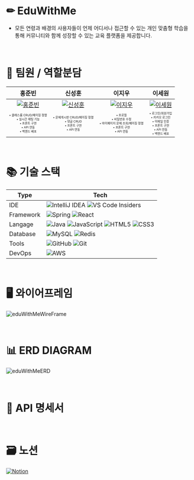 # ✏ EduWithMe
- 모든 연령과 배경의 사용자들이 언제 어디서나 접근할 수 있는 개인 맞춤형 학습을 통해 커뮤니티와 함께 성장할 수 있는 교육 플랫폼을 제공합니다. 


<br>


# 🤝 팀원 / 역할분담
| 홍준빈 | 신성훈 | 이지우 | 이세원 |
|:------:|:------:|:------:|:------:|
| [![홍준빈](https://github.com/Hongjunbin.png)](https://github.com/Hongjunbin) | [![신성훈](https://github.com/seonghoon90.png)](https://github.com/seonghoon90) | [![이지우](https://github.com/wldnfl.png)](https://github.com/wldnfl) | [![이세원](https://github.com/leesw1945.png)](https://github.com/leesw1945) |
| <span style="font-size: 0.5em;">• 클래스룸 CRUD/페이징 정렬<br>• 실시간 채팅 기능<br>• 프론트 구현<br>• API 연동<br>• 백엔드 배포</span> | <span style="font-size: 0.5em;">• 문제게시판 CRUD/페이징 정렬<br>• 댓글 CRUD<br>• 프론트 구현<br>• API 연동</span> | <span style="font-size: 0.5em;">• 프로필<br>• 비밀번호 수정<br>• 마이페이지 문제 조회/페이징 정렬<br>• 프론트 구현<br>• API 연동</span> | <span style="font-size: 0.5em;">• 로그인/회원가입<br>• 카카오 로그인<br>• 이메일 인증<br>• 프론트 구현<br>• API 연동<br>• 백엔드 배포</span> |


<br>


# 📚 기술 스택

| Type       | Tech                                                                                                              |
| ---------- | ----------------------------------------------------------------------------------------------------------------- |
| IDE        |  ![IntelliJ IDEA](https://img.shields.io/badge/IntelliJIDEA-000000.svg?style=for-the-badge&logo=intellij-idea&logoColor=white) ![VS Code Insiders](https://img.shields.io/badge/VS%20Code%20Insiders-35b393.svg?style=for-the-badge&logo=visual-studio-code&logoColor=white)     |
| Framework        |  ![Spring](https://img.shields.io/badge/SpringBoot-%236DB33F.svg?style=for-the-badge&logo=spring&logoColor=white) 	![React](https://img.shields.io/badge/react-%2320232a.svg?style=for-the-badge&logo=react&logoColor=%2361DAFB)          |
| Langage      | ![Java](https://img.shields.io/badge/java-%23ED8B00.svg?style=for-the-badge&logo=openjdk&logoColor=white) ![JavaScript](https://img.shields.io/badge/javascript-%23323330.svg?style=for-the-badge&logo=javascript&logoColor=%23F7DF1E) ![HTML5](https://img.shields.io/badge/html5-%23E34F26.svg?style=for-the-badge&logo=html5&logoColor=white) ![CSS3](https://img.shields.io/badge/css3-%231572B6.svg?style=for-the-badge&logo=css3&logoColor=white)                 |
| Database   | ![MySQL](https://img.shields.io/badge/mysql-4479A1.svg?style=for-the-badge&logo=mysql&logoColor=white) ![Redis](https://img.shields.io/badge/redis-%23DD0031.svg?style=for-the-badge&logo=redis&logoColor=white)       |
| Tools   | ![GitHub](https://img.shields.io/badge/github-%23121011.svg?style=for-the-badge&logo=github&logoColor=white)  ![Git](https://img.shields.io/badge/git-%23F05033.svg?style=for-the-badge&logo=git&logoColor=white)       |
| DevOps  | ![AWS](https://img.shields.io/badge/AWS-%23FF9900.svg?style=for-the-badge&logo=amazon-aws&logoColor=white)       |


<br>


# 🖥 와이어프레임
![eduWithMeWireFrame](https://github.com/user-attachments/assets/3d84ec7f-11fd-400e-9eea-f25ca0e25c66)


<br>


# 📊 ERD DIAGRAM
![eduWithMeERD](https://github.com/user-attachments/assets/c9a42916-765f-4529-9d30-db58c53790ec)


<br>


# 📝 API 명세서



<br>


# 🗃 노션

[![Notion](https://img.shields.io/badge/Notion-%23000000.svg?style=for-the-badge&logo=notion&logoColor=white)](https://teamsparta.notion.site/5-0c0d167370ab43f0b76fac34a4c492be)
